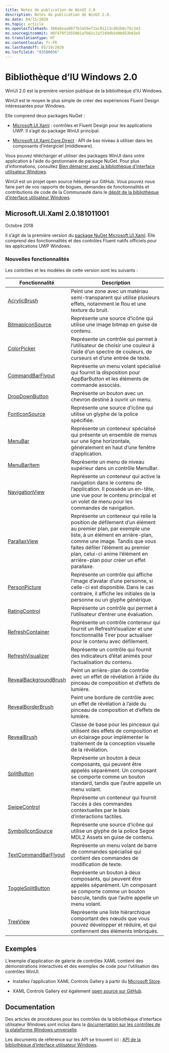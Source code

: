```yaml
---
title: Notes de publication de WinUI 2.0
description: Notes de publication de WinUI 2.0.
ms.date: 04/15/2020
ms.topic: article
ms.openlocfilehash: 300a8eaa0077b3a59ef2ac01213cd82b0c76c343
ms.sourcegitcommit: d0f479f1955881afb62c2af249db5d0b053b63e5
ms.translationtype: HT
ms.contentlocale: fr-FR
ms.lasthandoff: 05/19/2020
ms.locfileid: "83580656"
---
```

# <a name="windows-ui-library-20"></a>Bibliothèque d’IU Windows 2.0

WinUI 2.0 est la première version publique de la bibliothèque d’IU Windows.

WinUI est le moyen le plus simple de créer des expériences Fluent Design intéressantes pour Windows.

Elle comprend deux packages NuGet :

* [Microsoft.UI.Xaml](https://www.nuget.org/packages/Microsoft.UI.Xaml) : contrôles et Fluent Design pour les applications UWP. Il s’agit du package WinUI principal.

* [Microsoft.UI.Xaml.Core.Direct](https://www.nuget.org/packages/Microsoft.UI.Xaml.Core.Direct) : API de bas niveau à utiliser dans les composants d’intergiciel (middleware).

Vous pouvez télécharger et utiliser des packages WinUI dans votre application à l’aide du gestionnaire de package NuGet. Pour plus d’informations, consultez [Bien démarrer avec la bibliothèque d’interface utilisateur Windows](https://docs.microsoft.com/uwp/toolkits/winui/getting-started).

WinUI est un projet open source hébergé sur GitHub. Vous pouvez nous faire part de vos rapports de bogues, demandes de fonctionnalités et contributions de code de la Communauté dans le [dépôt de la bibliothèque d’interface utilisateur Windows](https://aka.ms/winui).

## <a name="microsoftuixaml-20181011001"></a>Microsoft.UI.Xaml 2.0.181011001

Octobre 2018

Il s’agit de la première version du [package NuGet Microsoft.UI.Xaml](https://www.nuget.org/packages/Microsoft.UI.Xaml). Elle comprend des fonctionnalités et des contrôles Fluent natifs officiels pour les applications UWP Windows.

### <a name="new-features"></a>Nouvelles fonctionnalités

Les contrôles et les modèles de cette version sont les suivants :

| Fonctionnalité | Description |
| --- | --- |
|[AcrylicBrush]( https://docs.microsoft.com/uwp/api/microsoft.ui.xaml.media.acrylicbrush)| Peint une zone avec un matériau semi-transparent qui utilise plusieurs effets, notamment le flou et une texture du bruit.|
|[BitmapIconSource]( https://docs.microsoft.com/uwp/api/microsoft.ui.xaml.controls.bitmapiconsource)| Représente une source d’icône qui utilise une image bitmap en guise de contenu.|
|[ColorPicker]( https://docs.microsoft.com/uwp/api/microsoft.ui.xaml.controls.colorpicker)| Représente un contrôle qui permet à l’utilisateur de choisir une couleur à l’aide d’un spectre de couleurs, de curseurs et d’une entrée de texte.|
|[CommandBarFlyout](https://docs.microsoft.com/uwp/api/microsoft.ui.xaml.controls.commandbarflyout)|Représente un menu volant spécialisé qui fournit la disposition pour AppBarButton et les éléments de commande associés.|
|[DropDownButton](https://docs.microsoft.com/uwp/api/microsoft.ui.xaml.controls.dropdownbutton)|Représente un bouton avec un chevron destiné à ouvrir un menu.|
|[FontIconSource ](https://docs.microsoft.com/uwp/api/microsoft.ui.xaml.controls.fonticonsource)|Représente une source d’icône qui utilise un glyphe de la police spécifiée.|
|[MenuBar](https://docs.microsoft.com/uwp/api/microsoft.ui.xaml.controls.menubar)|Représente un conteneur spécialisé qui présente un ensemble de menus sur une ligne horizontale, généralement en haut d’une fenêtre d’application.|
|[MenuBarItem](https://docs.microsoft.com/uwp/api/microsoft.ui.xaml.controls.menubaritem)|Représente un menu de niveau supérieur dans un contrôle MenuBar.|
|[NavigationView](https://docs.microsoft.com/uwp/api/microsoft.ui.xaml.controls.navigationview)|Représente un conteneur qui active la navigation dans le contenu de l’application. Il possède un en-tête, une vue pour le contenu principal et un volet de menu pour les commandes de navigation.|
|[ParallaxView](https://docs.microsoft.com/uwp/api/microsoft.ui.xaml.controls.parallaxview)|Représente un conteneur qui relie la position de défilement d’un élément au premier plan, par exemple une liste, à un élément en arrière-plan, comme une image. Tandis que vous faites défiler l’élément au premier plan, celui-ci anime l’élément en arrière-plan pour créer un effet parallaxe.|
|[PersonPicture](https://docs.microsoft.com/uwp/api/microsoft.ui.xaml.controls.personpicture)|Représente un contrôle qui affiche l’image d’avatar d’une personne, si celle-ci est disponible. Dans le cas contraire, il affiche les initiales de la personne ou un glyphe générique.|
|[RatingControl](https://docs.microsoft.com/uwp/api/microsoft.ui.xaml.controls.ratingcontrol)|Représente un contrôle qui permet à l’utilisateur d’entrer une évaluation.|
|[RefreshContainer](https://docs.microsoft.com/uwp/api/microsoft.ui.xaml.controls.refreshcontainer)|Représente un contrôle conteneur qui fournit un RefreshVisualizer et une fonctionnalité Tirer pour actualiser pour le contenu avec défilement.|
|[RefreshVisualizer](https://docs.microsoft.com/uwp/api/microsoft.ui.xaml.controls.refreshvisualizer)|Représente un contrôle qui fournit des indicateurs d’état animés pour l’actualisation du contenu.|
|[RevealBackgroundBrush](https://docs.microsoft.com/uwp/api/microsoft.ui.xaml.media.revealbackgroundbrush)|Peint un arrière-plan de contrôle avec un effet de révélation à l’aide du pinceau de composition et d’effets de lumière.|
|[RevealBorderBrush](https://docs.microsoft.com/uwp/api/microsoft.ui.xaml.media.revealborderbrush)|Peint une bordure de contrôle avec un effet de révélation à l’aide du pinceau de composition et d’effets de lumière.|
|[RevealBrush](https://docs.microsoft.com/uwp/api/microsoft.ui.xaml.media.revealbrush)|Classe de base pour les pinceaux qui utilisent des effets de composition et un éclairage pour implémenter le traitement de la conception visuelle de la révélation.|
|[SplitButton](https://docs.microsoft.com/uwp/api/microsoft.ui.xaml.controls.splitbutton)|Représente un bouton à deux composants, qui peuvent être appelés séparément. Un composant se comporte comme un bouton standard, tandis que l’autre appelle un menu volant.|
|[SwipeControl](https://docs.microsoft.com/uwp/api/microsoft.ui.xaml.controls.swipecontrol)|Représente un conteneur qui fournit l’accès à des commandes contextuelles par le biais d’interactions tactiles.|
|[SymbolIconSource](https://docs.microsoft.com/uwp/api/microsoft.ui.xaml.controls.symboliconsource)|Représente une source d’icône qui utilise un glyphe de la police Segoe MDL2 Assets en guise de contenu.|
|[TextCommandBarFlyout](https://docs.microsoft.com/uwp/api/microsoft.ui.xaml.controls.textcommandbarflyout)|Représente un menu volant de barre de commandes spécialisé qui contient des commandes de modification de texte.|
|[ToggleSplitButton](https://docs.microsoft.com/uwp/api/microsoft.ui.xaml.controls.togglesplitbutton)|Représente un bouton à deux composants, qui peuvent être appelés séparément. Un composant se comporte comme un bouton bascule, tandis que l’autre appelle un menu volant.|
|[TreeView](https://docs.microsoft.com/uwp/api/microsoft.ui.xaml.controls.treeview)|Représente une liste hiérarchique comportant des nœuds que vous pouvez développer et réduire, et qui contiennent des éléments imbriqués.|

## <a name="examples"></a>Exemples

L’exemple d’application de galerie de contrôles XAML contient des démonstrations interactives et des exemples de code pour l’utilisation des contrôles WinUI.

* Installez l’application XAML Controls Gallery à partir du [Microsoft Store](
https://www.microsoft.com/p/xaml-controls-gallery/9msvh128x2zt).

* XAML Controls Gallery est également [open source sur GitHub](
https://github.com/Microsoft/Xaml-Controls-Gallery).

## <a name="documentation"></a>Documentation

Des articles de procédures pour les contrôles de la bibliothèque d’interface utilisateur Windows sont inclus dans la [documentation sur les contrôles de la plateforme Windows universelle](/windows/uwp/design/controls-and-patterns/).

Les documents de référence sur les API se trouvent ici : [API de la bibliothèque d’interface utilisateur Windows](/uwp/api/overview/winui/).
